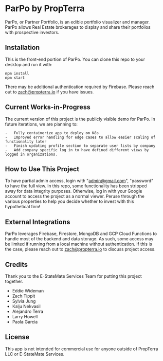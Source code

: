 #   ParPo by PropTerra

ParPo, or Partner Portfolio, is an edible portfolio visualizer and manager. ParPo allows Real Estate brokerages to display and share their portfolios with prospective investors.

## Installation

This is the front-end portion of ParPo. You can clone this repo to your desktop and run it with:

```
npm install
npm start
```

There may be additional authentication required by Firebase. Please reach out to zach@propterra.io if you have issues.

##  Current Works-in-Progress

The current version of this project is the publicly visible demo for ParPo. In future iterations, we are planning to:

    -   Fully containerize app to deploy on K8s
    -   Improved error handling for edge cases to allow easier scaling of functionality later
    -   Finish updating profile section to separate user lists by company
    -   Add company specific log in to have defined different views by logged in organizations.

##  How to Use This Project

To have partial admin access, login with "admin@gmail.com", "password" to have the full view. In this repo, some functionality has been stripped away for data integrity purposes. Otherwise, log in with your Google account to access the project as a normal viewer. Peruse through the various properties to help you decide whether to invest with this hypothetical firm!

##  External Integrations

ParPo leverages Firebase, Firestore, MongoDB and GCP Cloud Functions to handle most of the backend and data storage. As such, some access may be limited if running from a local machine without authentication. If this is the case, please reach out to zach@propterra.io to discuss project access.

##  Credits

Thank you to the E-StateMate Services Team for putting this project together.
- Eddie Wideman
- Zach Tippit
- Sylvia Jung
- Kalju Nekvasil
- Alejandro Terra
- Larry Howell
- Paola Garcia

## License

This app is not intended for commercial use for anyone outside of PropTerra LLC or E-StateMate Services.
